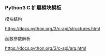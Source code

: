 ### Python3 C 扩展模块模板

模块结构

https://docs.python.org/3/c-api/structures.html

函数参数解析

https://docs.python.org/3/c-api/arg.html

